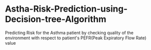 # Astha-Risk-Prediction-using-Decision-tree-Algorithm
Predicting Risk for the Asthma patient by checking quality of the environment with respect to patient's PEFR(Peak Expiratory Flow Rate) value  
